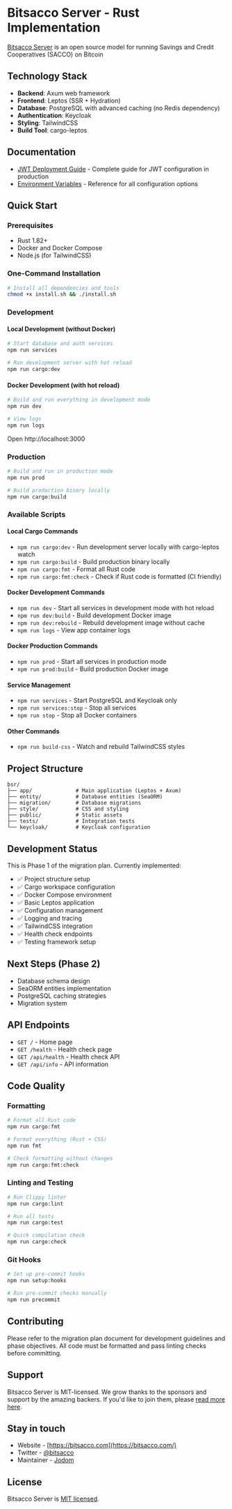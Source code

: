 # Bitsacco Server - Rust Implementation

[Bitsacco Server](https://github.com/minmoto/bitsaccoserver) is an open source model for running Savings and Credit Cooperatives (SACCO) on Bitcoin

## Technology Stack

- **Backend**: Axum web framework
- **Frontend**: Leptos (SSR + Hydration)
- **Database**: PostgreSQL with advanced caching (no Redis dependency)
- **Authentication**: Keycloak
- **Styling**: TailwindCSS
- **Build Tool**: cargo-leptos

## Documentation

- [JWT Deployment Guide](docs/JWT_DEPLOYMENT_GUIDE.md) - Complete guide for JWT configuration in production
- [Environment Variables](docs/ENVIRONMENT_VARIABLES.md) - Reference for all configuration options

## Quick Start

### Prerequisites

- Rust 1.82+
- Docker and Docker Compose
- Node.js (for TailwindCSS)

### One-Command Installation

```bash
# Install all dependencies and tools
chmod +x install.sh && ./install.sh
```

### Development

#### Local Development (without Docker)
```bash
# Start database and auth services
npm run services

# Run development server with hot reload
npm run cargo:dev
```

#### Docker Development (with hot reload)
```bash
# Build and run everything in development mode
npm run dev

# View logs
npm run logs
```

Open http://localhost:3000

### Production

```bash
# Build and run in production mode
npm run prod

# Build production binary locally
npm run cargo:build
```

### Available Scripts

#### Local Cargo Commands
- `npm run cargo:dev` - Run development server locally with cargo-leptos watch
- `npm run cargo:build` - Build production binary locally
- `npm run cargo:fmt` - Format all Rust code
- `npm run cargo:fmt:check` - Check if Rust code is formatted (CI friendly)

#### Docker Development Commands
- `npm run dev` - Start all services in development mode with hot reload
- `npm run dev:build` - Build development Docker image
- `npm run dev:rebuild` - Rebuild development image without cache
- `npm run logs` - View app container logs

#### Docker Production Commands
- `npm run prod` - Start all services in production mode
- `npm run prod:build` - Build production Docker image

#### Service Management
- `npm run services` - Start PostgreSQL and Keycloak only
- `npm run services:stop` - Stop all services
- `npm run stop` - Stop all Docker containers

#### Other Commands
- `npm run build-css` - Watch and rebuild TailwindCSS styles

## Project Structure

```
bsr/
├── app/              # Main application (Leptos + Axum)
├── entity/           # Database entities (SeaORM)
├── migration/        # Database migrations
├── style/            # CSS and styling
├── public/           # Static assets
├── tests/            # Integration tests
└── keycloak/         # Keycloak configuration
```

## Development Status

This is Phase 1 of the migration plan. Currently implemented:

- ✅ Project structure setup
- ✅ Cargo workspace configuration
- ✅ Docker Compose environment
- ✅ Basic Leptos application
- ✅ Configuration management
- ✅ Logging and tracing
- ✅ TailwindCSS integration
- ✅ Health check endpoints
- ✅ Testing framework setup

## Next Steps (Phase 2)

- Database schema design
- SeaORM entities implementation
- PostgreSQL caching strategies
- Migration system

## API Endpoints

- `GET /` - Home page
- `GET /health` - Health check page
- `GET /api/health` - Health check API
- `GET /api/info` - API information

## Code Quality

### Formatting
```bash
# Format all Rust code
npm run cargo:fmt

# Format everything (Rust + CSS)
npm run fmt

# Check formatting without changes
npm run cargo:fmt:check
```

### Linting and Testing
```bash
# Run Clippy linter
npm run cargo:lint

# Run all tests
npm run cargo:test

# Quick compilation check
npm run cargo:check
```

### Git Hooks
```bash
# Set up pre-commit hooks
npm run setup:hooks

# Run pre-commit checks manually
npm run precommit
```

## Contributing

Please refer to the migration plan document for development guidelines and phase objectives. All code must be formatted and pass linting checks before committing.

## Support

Bitsacco Server is MIT-licensed. We grow thanks to the sponsors and support by the amazing backers. If you'd like to join them, please [read more here](https://bitsacco.com/opensource).

## Stay in touch

- Website - [https://bitsacco.com](https://bitsacco.com/)
- Twitter - [@bitsacco](https://twitter.com/bitsacco)
- Maintainer - [Jodom](https://twitter.com/okjodom)

## License

Bitsacco Server is [MIT licensed](https://github.com/minmoto/bitsaccoserver/blob/main/LICENSE).
